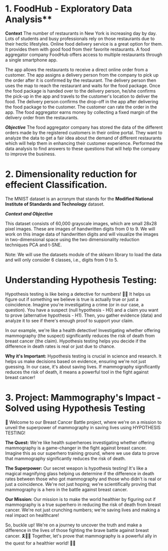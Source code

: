 # 1. FoodHub - Exploratory Data Analysis**
**Context**
The number of restaurants in New York is increasing day by day. Lots of students and busy professionals rely on those restaurants due to their hectic lifestyles. Online food delivery service is a great option for them. It provides them with good food from their favorite restaurants. A food aggregator company FoodHub offers access to multiple restaurants through a single smartphone app.

The app allows the restaurants to receive a direct online order from a customer. The app assigns a delivery person from the company to pick up the order after it is confirmed by the restaurant. The delivery person then uses the map to reach the restaurant and waits for the food package. Once the food package is handed over to the delivery person, he/she confirms the pick-up in the app and travels to the customer's location to deliver the food. The delivery person confirms the drop-off in the app after delivering the food package to the customer. The customer can rate the order in the app. The food aggregator earns money by collecting a fixed margin of the delivery order from the restaurants.

***Objective***
The food aggregator company has stored the data of the different orders made by the registered customers in their online portal. They want to analyze the data to get a fair idea about the demand of different restaurants which will help them in enhancing their customer experience. Performed the data analysis to find answers to these questions that will help the company to improve the business.

# 2. Dimensionality reduction for effecient Classification.


The MNIST dataset is an acronym that stands for the **Modified National Institute of Standards and Technology** dataset.

***Context and Objective*** 

This dataset consists of 60,000 grayscale images, which are small 28x28 pixel images.
These are images of handwritten digits from 0 to 9. We will work on this image data of handwritten digits and will visualize the images in two-dimensional space using the two dimensionality reduction techniques PCA and t-SNE.

Note: We will use the datasets module of the sklearn library to load the data and will only consider 6 classes, i.e., digits from 0 to 5.


# Understanding Hypothesis Testing:

Hypothesis testing is like being a detective for numbers! 🕵️‍♂️ It helps us figure out if something we believe is true is actually true or just a coincidence. Imagine you're investigating a crime (or in our case, a question). You have a suspect (null hypothesis - H0) and a claim you want to prove (alternative hypothesis - H1). Then, you gather evidence (data) and analyze it to see if there's enough proof to support your claim.

In our example, we're like a health detective! Investigating whether offering mammography (the suspect) significantly reduces the risk of death from breast cancer (the claim). Hypothesis testing helps you decide if the difference in death rates is real or just due to chance.

**Why it's Important:**
Hypothesis testing is crucial in science and research. It helps us make decisions based on evidence, ensuring we're not just guessing. In our case, it's about saving lives. If mammography significantly reduces the risk of death, it means a powerful tool in the fight against breast cancer!

# 3. Project: Mammography's Impact - Solved using Hypothesis Testing

🌸 Welcome to our Breast Cancer Battle project, where we're on a mission to unveil the superpower of mammography in saving lives using HYPOTHESIS TESTING!

**The Quest:**
We're like health superheroes investigating whether offering mammography is a game-changer in the fight against breast cancer. Imagine this as our superhero training ground, where we use data to prove that mammography significantly reduces the risk of death.

**The Superpower:**
Our secret weapon is hypothesis testing! It's like a magical magnifying glass helping us determine if the difference in death rates between those who got mammography and those who didn't is real or just a coincidence. We're not just hoping; we're scientifically proving that mammography is a hero in the battle against breast cancer.

**Our Mission:**
Our mission is to make the world healthier by figuring out if mammography is a true superhero in reducing the risk of death from breast cancer. We're not just crunching numbers; we're saving lives and making a real impact on healthcare!

So, buckle up! We're on a journey to uncover the truth and make a difference in the lives of those fighting the brave battle against breast cancer. 🎗️🦸‍♀️ Together, let's prove that mammography is a powerful ally in the quest for a healthier world! 🌟💕
